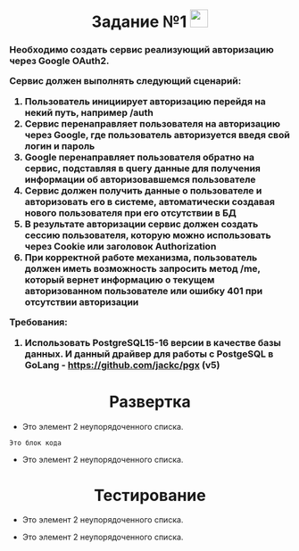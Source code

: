 <h1 align="center">Задание №1 
<img src="https://github.com/blackcater/blackcater/raw/main/images/Hi.gif" height="32"/></h1>
<h3 align="left">Необходимо создать сервис реализующий авторизацию через Google OAuth2.

Сервис должен выполнять следующий сценарий:
1.	Пользователь инициирует авторизацию перейдя на некий путь, например /auth
2.	Сервис перенаправляет пользователя на авторизацию через Google, где пользователь авторизуется введя свой логин и пароль
3.	Google перенаправляет пользователя обратно на сервис, подставляя в query данные для получения информации об авторизовавшемся пользователе
4.	Сервис должен получить данные о пользователе и авторизовать его в системе, автоматически создавая нового пользователя при его отсутствии в БД
5.	В результате авторизации сервис должен создать сессию пользователя, которую можно использовать через Cookie или заголовок Authorization
6.	При корректной работе механизма, пользователь должен иметь возможность запросить метод /me, который вернет информацию о текущем авторизованном пользователе или ошибку 401 при отсутствии авторизации

Требования:
1.	Использовать PostgreSQL15-16 версии в качестве базы данных. И данный драйвер для работы с PostgeSQL в GoLang - https://github.com/jackc/pgx (v5)
</h3>

<h1 align="center">Развертка</h1>

- Это элемент 2 неупорядоченного списка.


```
Это блок кода
```


- Это элемент 2 неупорядоченного списка.




<h1 align="center">Тестирование</h1>

- Это элемент 2 неупорядоченного списка.

- Это элемент 2 неупорядоченного списка.
